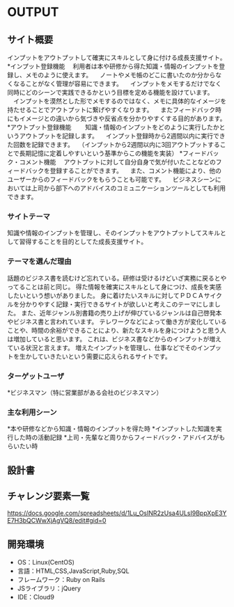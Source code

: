 # OUTPUT

## サイト概要
インプットをアウトプットして確実にスキルとして身に付ける成長支援サイト。
*インプット登録機能
　利用者は本や研修から得た知識・情報のインプットを登録し、メモのように使えます。
　ノートやメモ帳のどこに書いたのか分からなくなることがなく管理が容易にできます。
　インプットをメモするだけでなく同時にどのシーンで実践できるかという目標を定める機能を設けています。
　インプットを漠然とした形でメモするのではなく、メモに具体的なイメージを持たせることでアウトプットに繋げやすくなります。
　またフィードバック時にもイメージとの違いから気づきや反省点を分かりやすくする目的があります。
*アウトプット登録機能　
　知識・情報のインプットをどのように実行したかというアウトプットを記録します。
　インプット登録時から2週間以内に実行できた回数を記録できます。
　（インプットから2週間以内に3回アウトプットすることで長期記憶に定着しやすいという基準からこの機能を実装）
*フィードバック・コメント機能
　アウトプットに対して自分自身で気が付いたことなどのフィードバックを登録することができます。
　また、コメント機能により、他のユーザーからのフィードバックをもらうことも可能です。
　ビジネスシーンにおいては上司から部下へのアドバイスのコミュニケーションツールとしても利用できます。

### サイトテーマ
知識や情報のインプットを管理し、そのインプットをアウトプットしてスキルとして習得することを目的としてた成長支援サイト。

### テーマを選んだ理由
話題のビジネス書を読むけど忘れている。研修は受けるけどいざ実務に戻るとやってることは前と同じ。
得た情報を確実にスキルとして身につけ、成長を実感したいという想いがありました。
身に着けたいスキルに対してＰＤＣＡサイクルを分かりやすく記録・実行できるサイトが欲しいと考えこのテーマにしました。
また、近年ジャンル別書籍の売り上げが伸びているジャンルは自己啓発本やビジネス書と言われています。
テレワークなどによって働き方が変化していることや、時間の余裕ができることにより、新たなスキルを身につけようと思う人は増加していると思います。
これは、ビジネス書などからのインプットが増えている状況と言えます。
増えたインプットを管理し、仕事などでそのインプットを生かしていきたいという需要に応えられるサイトです。

### ターゲットユーザ
*ビジネスマン（特に営業部がある会社のビジネスマン）

### 主な利用シーン
*本や研修などから知識・情報のインプットを得た時
*インプットした知識を実行した時の活動記録
*上司・先輩など周りからフィードバック・アドバイスがもらいたい時

## 設計書


## チャレンジ要素一覧
https://docs.google.com/spreadsheets/d/1Lu_OsINR2zUsa4ULsI9BppXpE3YE7H3bQCWwXjAgVQ8/edit#gid=0

## 開発環境
- OS：Linux(CentOS)
- 言語：HTML,CSS,JavaScript,Ruby,SQL
- フレームワーク：Ruby on Rails
- JSライブラリ：jQuery
- IDE：Cloud9